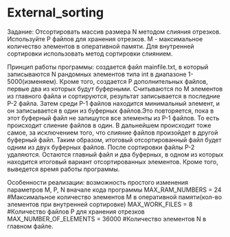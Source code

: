 # External_sorting

   Задание: Отсортировать массив размера N методом слияния отрезков. Используйте P файлов для хранения отрезков. M - максимальное количество элементов в оперативной памяти. Для внутренней сортировки использовать метод сортировки слиянием.
    
  Принцип работы программы: создается файл mainfile.txt, в который записываются N рандомных элементов типа int в диапазоне 1-5000(изменяем). Кроме того, создается P дополнительных файлов, первые два из которых будут буферными. Считываются по M элементов из главного файла и сортируются, результат записывается в последние P-2 файла. Затем среди P-1 файлов находится минимальный элемент, и он записывается в один из буферных файлов.Это повторяется, пока в этот буферный файл не запишутся все элементы из P-1 файлов. То есть происходит слиение файлов в один. В дальнейшем происходит тоже самое, за исключением того, что слияние файлов произойдет в другой буферный файл. Таким образом, итоговый отсортированный файл будет одним из двух буферных файлов. После сортировки файлы P-2 удаляются. Остаются главный файл и два буферных, в одном из которых находится итоговый вариант отсортированных элементов. Кроме того, выведется время работы программы. 
  
  Особенности реализации: возможность простого изменения параметров M, P, N вначале кода программы
    MAX_RAM_NUMBERS = 24              #Максимальное количество элементов M в оперативной памяти(кол-во элементов при внутренней сортировке)
    MAX_WORK_FILES = 8                #Количество файлов P для хранения отрезков 
    MAX_NUMBER_OF_ELEMENTS = 36000    #Количество элементов N в главном файле.
